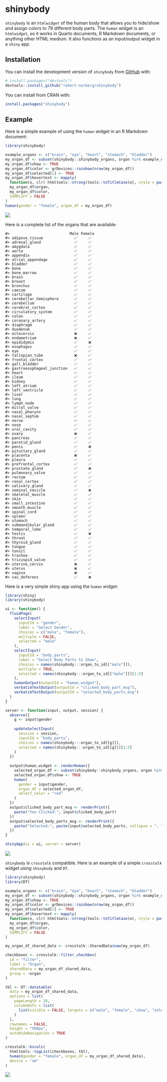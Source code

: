 
<!-- README.md is generated from README.Rmd. Please edit that file -->

# shinybody

<!-- badges: start -->
<!-- badges: end -->

`shinybody` is an `htmlwidget` of the human body that allows you to
hide/show and assign colors to 79 different body parts. The `human`
widget is an `htmlwidget`, so it works in Quarto documents, R Markdown
documents, or anything other HTML medium. It also functions as an
input/output widget in a `shiny` app.

## Installation

You can install the development version of `shinybody` from
[GitHub](https://github.com/) with:

``` r
# install.packages("devtools")
devtools::install_github("robert-norberg/shinybody")
```

You can install from CRAN with:

``` r
install.packages("shinybody")
```

## Example

Here is a simple example of using the `human` widget in an R Markdown
document:

``` r
library(shinybody)

example_organs <- c("brain", "eye", "heart", "stomach", "bladder")
my_organ_df <- subset(shinybody::shinybody_organs, organ %in% example_organs)
my_organ_df$show <- TRUE
my_organ_df$color <- grDevices::rainbow(nrow(my_organ_df))
my_organ_df$selected[1] <- TRUE
my_organ_df$hovertext <- mapply(
  function(o, clr) htmltools::strong(tools::toTitleCase(o), style = paste("color:", clr)),
  my_organ_df$organ,
  my_organ_df$color,
  SIMPLIFY = FALSE
)
human(gender = "female", organ_df = my_organ_df)
```

<img src="man/figures/README-demo-1.png" />

Here is a complete list of the organs that are available:

    #>                           Male Female
    #> adipose_tissue              ✅     ✅
    #> adrenal_gland               ✅     ✅
    #> amygdala                    ✅     ✅
    #> aorta                       ✅     ✅
    #> appendix                    ✅     ✅
    #> atrial_appendage            ✅     ✅
    #> bladder                     ✅     ✅
    #> bone                        ✅     ✅
    #> bone_marrow                 ✅     ✅
    #> brain                       ✅     ✅
    #> breast                      ✅     ✅
    #> bronchus                    ✅     ✅
    #> caecum                      ✅     ✅
    #> cartilage                   ✅     ✅
    #> cerebellar_hemisphere       ✅     ✅
    #> cerebellum                  ✅     ✅
    #> cerebral_cortex             ✅     ✅
    #> circulatory_system          ✅     ✅
    #> colon                       ✅     ✅
    #> coronary_artery             ✅     ✅
    #> diaphragm                   ✅     ✅
    #> duodenum                    ✅     ✅
    #> ectocervix                  ❌     ✅
    #> endometrium                 ❌     ✅
    #> epididymis                  ✅     ❌
    #> esophagus                   ✅     ✅
    #> eye                         ✅     ✅
    #> fallopian_tube              ❌     ✅
    #> frontal_cortex              ✅     ✅
    #> gall_bladder                ✅     ✅
    #> gastroesophageal_junction   ✅     ✅
    #> heart                       ✅     ✅
    #> ileum                       ✅     ✅
    #> kidney                      ✅     ✅
    #> left_atrium                 ✅     ✅
    #> left_ventricle              ✅     ✅
    #> liver                       ✅     ✅
    #> lung                        ✅     ✅
    #> lymph_node                  ✅     ✅
    #> mitral_valve                ✅     ✅
    #> nasal_pharynx               ✅     ✅
    #> nasal_septum                ✅     ✅
    #> nerve                       ✅     ✅
    #> nose                        ✅     ✅
    #> oral_cavity                 ✅     ✅
    #> ovary                       ❌     ✅
    #> pancreas                    ✅     ✅
    #> parotid_gland               ✅     ✅
    #> penis                       ✅     ❌
    #> pituitary_gland             ✅     ✅
    #> placenta                    ❌     ✅
    #> pleura                      ✅     ✅
    #> prefrontal_cortex           ✅     ✅
    #> prostate_gland              ✅     ❌
    #> pulmonary_valve             ✅     ✅
    #> rectum                      ✅     ✅
    #> renal_cortex                ✅     ✅
    #> salivary_gland              ✅     ✅
    #> seminal_vesicle             ✅     ❌
    #> skeletal_muscle             ✅     ✅
    #> skin                        ✅     ✅
    #> small_intestine             ✅     ✅
    #> smooth_muscle               ✅     ✅
    #> spinal_cord                 ✅     ✅
    #> spleen                      ✅     ✅
    #> stomach                     ✅     ✅
    #> submandibular_gland         ✅     ✅
    #> temporal_lobe               ✅     ✅
    #> testis                      ✅     ❌
    #> throat                      ✅     ✅
    #> thyroid_gland               ✅     ✅
    #> tongue                      ✅     ✅
    #> tonsil                      ✅     ✅
    #> trachea                     ✅     ✅
    #> tricuspid_valve             ✅     ✅
    #> uterine_cervix              ❌     ✅
    #> uterus                      ❌     ✅
    #> vagina                      ❌     ✅
    #> vas_deferens                ✅     ❌

Here is a very simple shiny app using the `human` widget:

``` r
library(shiny)
library(shinybody)

ui <- function() {
  fluidPage(
    selectInput(
      inputId = "gender",
      label = "Select Gender",
      choices = c("male", "female"),
      multiple = FALSE,
      selected = "male"
    ),
    selectInput(
      inputId = "body_parts",
      label = "Select Body Parts to Show",
      choices = names(shinybody:::organ_to_id[["male"]]),
      multiple = TRUE,
      selected = names(shinybody:::organ_to_id[["male"]])[1:5]
    ),
    humanOutput(outputId = "human_widget"),
    verbatimTextOutput(outputId = "clicked_body_part_msg"),
    verbatimTextOutput(outputId = "selected_body_parts_msg")
  )
}

server <- function(input, output, session) {
  observe({
    g <- input$gender
    
    updateSelectInput(
      session = session,
      inputId = "body_parts",
      choices = names(shinybody:::organ_to_id[[g]]),
      selected = names(shinybody:::organ_to_id[[g]])[1:5]
    )
  })
  
  output$human_widget <- renderHuman({
    selected_organ_df <- subset(shinybody::shinybody_organs, organ %in% input$body_parts)
    selected_organ_df$show <- TRUE
    human(
      gender = input$gender,
      organ_df = selected_organ_df,
      select_color = "red"
    )
  })
  output$clicked_body_part_msg <- renderPrint({
    paste("You Clicked:", input$clicked_body_part)
  })
  output$selected_body_parts_msg <- renderPrint({
    paste("Selected:", paste(input$selected_body_parts, collapse = ", "))
  })
}

shinyApp(ui = ui, server = server)
```

<img src="man/figures/README-demo-2.png" />

`shinybody` is `crosstalk` compatible. Here is an example of a simple
`crosstalk` widget using `shinybody` and `DT`.

``` r
library(shinybody)
library(DT)

example_organs <- c("brain", "eye", "heart", "stomach", "bladder")
my_organ_df <- subset(shinybody::shinybody_organs, organ %in% example_organs)
my_organ_df$show <- TRUE
my_organ_df$color <- grDevices::rainbow(nrow(my_organ_df))
my_organ_df$selected[1] <- TRUE
my_organ_df$hovertext <- mapply(
  function(o, clr) htmltools::strong(tools::toTitleCase(o), style = paste("color:", clr)),
  my_organ_df$organ,
  my_organ_df$color,
  SIMPLIFY = FALSE
)

my_organ_df_shared_data <- crosstalk::SharedData$new(my_organ_df)

checkboxes <- crosstalk::filter_checkbox(
  id = "filter",
  label = "Organ",
  sharedData = my_organ_df_shared_data,
  group = ~organ
)

tbl <- DT::datatable(
  data = my_organ_df_shared_data,
  options = list(
    pageLength = 10,
    columnDefs = list(
      list(visible = FALSE, targets = c("male", "female", "show", "selected", "hovertext"))
    )
  ),
  rownames = FALSE,
  height = "500px",
  autoHideNavigation = TRUE
)

crosstalk::bscols(
  htmltools::tagList(checkboxes, tbl),
  human(gender = "female", organ_df = my_organ_df_shared_data),
  device = "sm"
)
```

<img src="man/figures/README-crosstalk-demo.png" />
